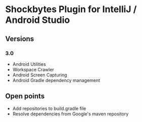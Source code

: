 # Shockbytes Plugin for IntelliJ / Android Studio

## Versions

### 3.0
* Android Utilities
* Workspace Crawler
* Android Screen Capturing
* Android Gradle dependency management

## Open points
* Add repositories to build.gradle file
* Resolve dependencies from Google's maven repository